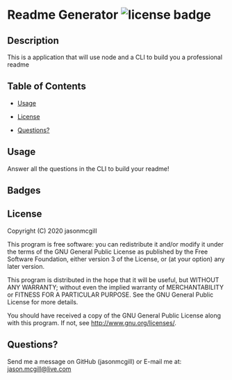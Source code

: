 
# Readme Generator ![license badge](https://img.shields.io/badge/License-GNU-Green)

## Description 
This is a application that will use node and a CLI to build you a professional readme



## Table of Contents


* [Usage](#usage)



* [License](#license)
* [Questions?](#questions?)




## Usage
Answer all the questions in the CLI to build your readme!







## Badges

## License

Copyright (C) 2020  jasonmcgill

This program is free software: you can redistribute it and/or modify
it under the terms of the GNU General Public License as published by
the Free Software Foundation, either version 3 of the License, or
(at your option) any later version.

This program is distributed in the hope that it will be useful,
but WITHOUT ANY WARRANTY; without even the implied warranty of
MERCHANTABILITY or FITNESS FOR A PARTICULAR PURPOSE.  See the
GNU General Public License for more details.

You should have received a copy of the GNU General Public License
along with this program.  If not, see <http://www.gnu.org/licenses/>.
    

## Questions? 
Send me a message on GitHub (jasonmcgill) or E-mail me at: jason.mcgill@live.com

